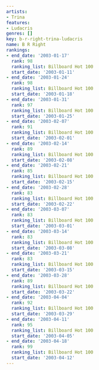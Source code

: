 ```yaml
---
artists:
- Trina
features:
- Ludacris
genres: []
key: b-r-right-trina-ludacris
name: B R Right
rankings:
- end_date: '2003-01-17'
  rank: 98
  ranking_list: Billboard Hot 100
  start_date: '2003-01-11'
- end_date: '2003-01-24'
  rank: 98
  ranking_list: Billboard Hot 100
  start_date: '2003-01-18'
- end_date: '2003-01-31'
  rank: 97
  ranking_list: Billboard Hot 100
  start_date: '2003-01-25'
- end_date: '2003-02-07'
  rank: 91
  ranking_list: Billboard Hot 100
  start_date: '2003-02-01'
- end_date: '2003-02-14'
  rank: 89
  ranking_list: Billboard Hot 100
  start_date: '2003-02-08'
- end_date: '2003-02-21'
  rank: 85
  ranking_list: Billboard Hot 100
  start_date: '2003-02-15'
- end_date: '2003-02-28'
  rank: 83
  ranking_list: Billboard Hot 100
  start_date: '2003-02-22'
- end_date: '2003-03-07'
  rank: 83
  ranking_list: Billboard Hot 100
  start_date: '2003-03-01'
- end_date: '2003-03-14'
  rank: 83
  ranking_list: Billboard Hot 100
  start_date: '2003-03-08'
- end_date: '2003-03-21'
  rank: 83
  ranking_list: Billboard Hot 100
  start_date: '2003-03-15'
- end_date: '2003-03-28'
  rank: 89
  ranking_list: Billboard Hot 100
  start_date: '2003-03-22'
- end_date: '2003-04-04'
  rank: 92
  ranking_list: Billboard Hot 100
  start_date: '2003-03-29'
- end_date: '2003-04-11'
  rank: 95
  ranking_list: Billboard Hot 100
  start_date: '2003-04-05'
- end_date: '2003-04-18'
  rank: 99
  ranking_list: Billboard Hot 100
  start_date: '2003-04-12'
---
```



